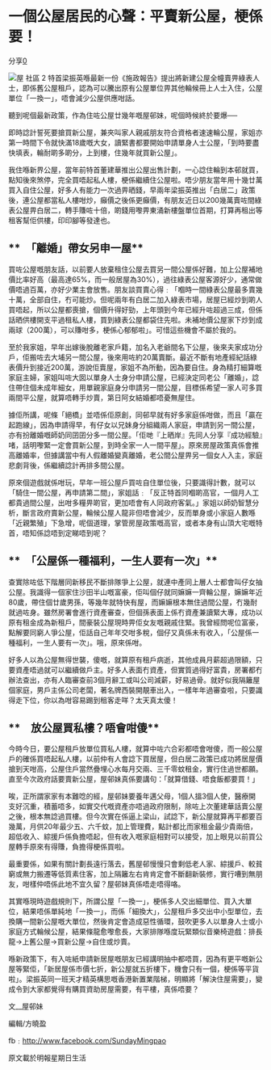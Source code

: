 一個公屋居民的心聲：平賣新公屋，梗係要！
========================================

分享[0](http://www.facebook.com/sharer.php?u=http://www.pentoy.hk/%e6%99%82%e4%ba%8b/mpforum2013/2015/01/19/%e4%b8%80%e5%80%8b%e5%85%ac%e5%b1%8b%e5%b1%85%e6%b0%91%e7%9a%84%e5%bf%83%e8%81%b2%ef%bc%9a%e5%b9%b3%e8%b3%a3%e6%96%b0%e5%85%ac%e5%b1%8b%ef%bc%8c%e6%a2%97%e4%bf%82%e8%a6%81%ef%bc%81/)

![屋 社區
2](http://www.pentoy.hk/wp-content/uploads/2014/12/%E5%B1%8B-%E7%A4%BE%E5%8D%80-2.jpg)
特首梁振英喺最新一份《施政報告》提出將新建公屋全幢賣畀綠表人士，即係舊公屋租戶，認為可以騰出原有公屋單位畀其他輪候冊上人士入住，公屋單位「一換一」，唔會減少公屋供應咁話。

聽到呢個最新政策，作為住咗公屋廿幾年嘅屋邨妹，呢個時候終於要爆──

即時諗計誓死要搶買新公屋，兼夾叫家人親戚朋友符合資格者速速輪公屋，家姐亦第一時間下令就快滿18歲嘅大女，讀緊書都要開始申請單身人士公屋，「到時要盡快填表，輪耐啲多啲分，上到樓，住幾年就買新公屋」。

我住喺新界公屋，當年前特首董建華推出公屋出售計劃，一心諗住輪到本邨就買，點知後來煞停，完全買唔起私人樓，梗係繼續住公屋啦。唔少朋友當年用十幾廿萬買入自住公屋，好多人有能力一次過畀晒錢，早兩年梁振英推出「白居二」政策後，連公屋都當私人樓咁炒，癲價之後係更癲價，有朋友近日以200幾萬賣咗間綠表公屋畀白居二，轉手賺咗十倍，啲錢用嚟畀東涌新樓盤單位首期，打算再租出等租客幫佢供樓，印印腳等發達也。

**　「離婚」帶女另申一屋**
--------------------------

買咗公屋嘅朋友話，以前要人放棄租住公屋去買另一間公屋係好難，加上公屋補地價比率好高（最高達65%，而一般居屋為30%），過往綠表公屋客源好少，通常做價唔過百萬，亦好少業主會放售。朋友談買賣心得﹕「嗰時一間綠表公屋最多賣幾十萬，全部自住，冇可能炒。但呢兩年有白居二加入綠表巿場，居屋已經炒到啲人買唔起，所以公屋都喪搶，個價升得好勁，上年頭到今年已經升咗超過三成，但係話晒供樓開支平過租私人樓，買到綠表公屋都袋住先啦。未補地價公屋家下炒到成兩球（200萬），可以賺咁多，梗係心郁郁啦」。可惜這些機會不屬於我的。

至於我家姐，早年出嫁後脫離老家戶籍，加名入老爺間名下公屋，後來夫家成功分戶，佢搬咗去大埔另一間公屋，後來用咗約20萬賣斷。最近不斷有地產經紀話綠表價升到接近200萬，游說佢賣屋，家姐不為所動，因為要自住。身為精打細算嘅家庭主婦，家姐叫咗大囡以單身人士身分申請公屋，已經決定同老公「離婚」，諗住帶住個未成年細女，用單親家庭身分申請另一間公屋，目標係希望一家人可多買兩間平公屋，就算唔轉手炒賣，第日阿女結婚都唔憂無屋住。

據佢所講，呢條「絕橋」並唔係佢原創，同邨早就有好多家庭係咁做，而且「贏在起跑線」，因為申請得早，有仔女以兄妹身分組織兩人家庭，申請到另一間公屋，亦有扮離婚嘅師奶同囝囝分多一間公屋。「佢哋『上晒岸』先同人分享『成功經驗』啫，話明嚟緊一定會買新公屋，到時全家一人一間平屋」。原來房屋政策真係會推高離婚率，但據講當中有人假離婚變真離婚，老公間公屋畀另一個女人入主，家庭悲劇背後，係繼續諗計再排多間公屋。

原來個遊戲就係咁玩，早年一班公屋戶買咗自住單位後，只要識得計數，就可以「騎住一間公屋，再申請第二間」，家姐話﹕「反正特首同嗰啲高官，一個月人工都貴過間公屋，出咁多糧畀啲官，更加唔會有人同政府客氣。」家姐以師奶智慧分析，斷言政府賣新公屋，輪候公屋人龍非但唔會減少，反而單身或小家庭人數喺「近親繁殖」下急增，呢個道理，掌管房屋政策嘅高官，或者本身有山頂大宅嘅特首，唔知係諗唔到定睇唔到呢？

**　「公屋係一種福利，一生人要有一次」**
----------------------------------------

查實除咗低下階層同新移民不斷排隊爭上公屋，就連中產同上層人士都會叫仔女抽公屋。我識得一個家住沙田半山嘅富豪，佢叫個仔就同嫲嫲一齊輪公屋，嫲嫲年近80歲，帶住個廿歲男孫，等幾年就特快有屋，而嫲嫲根本無住過間公屋，冇幾耐就過咗身。雖然房署會進行資產審查，但個孫表面上係冇資產兼讀緊大專，成功以原有租金成為新租戶，間豪裝公屋現時畀佢女友嘅親戚住緊。我曾經問呢位富豪，點解要同窮人爭公屋，佢話自己年年交咁多稅，個仔又真係未有收入，「公屋係一種福利，一生人要有一次」。哦，原來係咁。

好多人以為公屋無得世襲，傻嘅，就算原有租戶病逝，其他成員月薪超過限額，只要資產唔過就可以繼續做戶主。好多人表面冇資產，但實質過得好富貴，房署都冇辦法查出，亦有人臨審查前3個月辭工或叫公司減薪，好易過骨。就好似我隔籬屋個家庭，男戶主係公司老闆，著名牌西裝開靚車出入，一樣年年過審查啦，只要識得走下位，你以為咁容易踢到租客走咩？太天真太傻！

**　放公屋買私樓？唔會咁傻**
----------------------------

今時今日，要公屋租戶放單位買私人樓，就算中咗六合彩都唔會咁傻，而一般公屋戶的確係買唔起私人樓，以前仲有人會諗下買居屋，但白居二政策已成功將居屋價搶到天咁高，公屋住戶當然疊埋心水每月交兩、三千零蚊租金，實行住過世都願。直至今次政府話要賣新公屋，屋邨妹真係要講句：「就算借錢、唔食飯都要買！」

唉，正所謂家家有本難唸的經，屋邨妹要養年邁父母，1個人搵3個人使，醫療開支好沉重，積蓄唔多，如實交代嘅資產亦唔過政府限制，除咗上次董建華話賣公屋之後，根本無諗過買樓。但今次實在係逼上梁山，試諗下，新公屋就算再平都要百幾萬，月供20年最少五、六千蚊，加上管理費，點計都比而家租金最少貴兩倍，超低收入、綜援戶係負擔唔起，但有收入嘅家庭相對可以接受，加上眼見以前買公屋轉手原來有得賺，負擔得梗係買啦。

最重要係，如果有關計劃長遠行落去，舊屋邨慢慢只會剩低老人家、綜援戶、較貧窮或無力搬遷等低質素住客，加上隔籬左右肯肯定會不斷翻新裝修，實行嘈到無朋友，咁樣仲唔係此地不宜久留？屋邨妹真係唔走唔得咯。

其實喺現時遊戲規則下，所謂公屋「一換一」，梗係多人交出細單位、買入大單位，結果唔係單純地「一換一」，而係「細換大」，公屋租戶多交出中小型單位，去換購一間新公屋嘅大單位，然後肯定會造成惡性循環，鼓吹更多人以單身人士或小家庭方式輪候公屋，結果條龍愈嚟愈長，大家排隊喺度玩緊類似音樂椅遊戲：排長龍→上舊公屋→買新公屋→自住或炒賣。

喺新政策下，有入咗紙申請新居屋嘅朋友已經講明抽中都唔買，因為有更平嘅新公屋等緊佢，「新居屋係巿價七折，新公屋就五折樓下，機會只有一個，梗係等平貨啦」。梁振英同一班天才精英構思嘅香港新置業階梯，明顯將「解決住屋需要」，變成令到大家都覺得有購買資助房屋需要，有平樓，真係唔要？

文\_\_屋邨妹

編輯/方曉盈

fb﹕http://www.facebook.com/SundayMingpao

原文載於明報星期日生活



